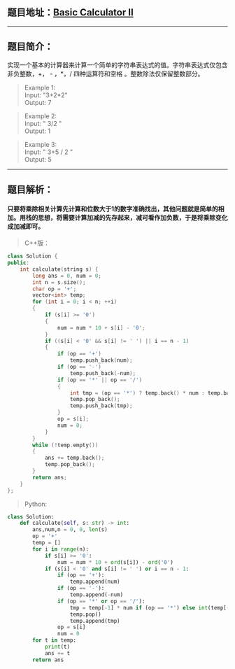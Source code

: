 ## 题目地址：[Basic Calculator II](https://leetcode.com/problems/basic-calculator-ii/)
---
## 题目简介：
实现一个基本的计算器来计算一个简单的字符串表达式的值。字符串表达式仅包含非负整数，+， - ，*，/ 四种运算符和空格 。整数除法仅保留整数部分。  

> Example 1:  
> Input: "3+2*2"   
> Output: 7  

> Example 2:  
> Input: " 3/2 "  
> Output: 1   

> Example 3:  
> Input: " 3+5 / 2 "  
> Output: 5  
 

---
## 题目解析： 

#### 只要将乘除相关计算先计算和位数大于1的数字准确找出，其他问题就是简单的相加。用栈的思想，将需要计算加减的先存起来，减可看作加负数，于是将乘除变化成加减即可。  
>C++版：

```c++
class Solution {
public:
    int calculate(string s) {
        long ans = 0, num = 0;
        int n = s.size();
        char op = '+';
        vector<int> temp;
        for (int i = 0; i < n; ++i) 
        {
            if (s[i] >= '0') 
            {
                num = num * 10 + s[i] - '0';
            }
            if ((s[i] < '0' && s[i] != ' ') || i == n - 1) 
            {
                if (op == '+') 
                    temp.push_back(num);
                if (op == '-') 
                    temp.push_back(-num);
                if (op == '*' || op == '/') 
                {
                    int tmp = (op == '*') ? temp.back() * num : temp.back() / num;
                    temp.pop_back();
                    temp.push_back(tmp);
                }
                op = s[i];
                num = 0;
            } 
        }
        while (!temp.empty()) 
        {
            ans += temp.back();
            temp.pop_back();
        }
        return ans;
    }
};

```
>  Python:
```python
class Solution:
    def calculate(self, s: str) -> int:
        ans,num,n = 0, 0, len(s)
        op = '+'
        temp = []
        for i in range(n): 
            if s[i] >= '0':
                num = num * 10 + ord(s[i]) - ord('0')
            if (s[i] < '0' and s[i] != ' ') or i == n - 1:
                if (op == '+'):
                    temp.append(num)
                if (op == '-'):
                    temp.append(-num)
                if (op == '*' or op == '/'):
                    tmp = temp[-1] * num if (op == '*') else int(temp[-1] / num)
                    temp.pop()
                    temp.append(tmp)
                op = s[i]
                num = 0
        for t in temp: 
            print(t)
            ans += t
        return ans
```


